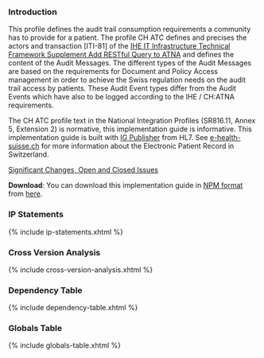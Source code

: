### Introduction
This profile defines the audit trail consumption requirements a community has to provide for a patient. The profile CH ATC defines and precises the actors and transaction [ITI-81] of the [IHE IT Infrastructure Technical Framework Supplement Add RESTful Query to ATNA](http://www.ihe.net/uploadedFiles/Documents/ITI/IHE_ITI_Suppl_RESTful-ATNA.pdf) and defines the content of the Audit Messages. The different types of the Audit Messages are based on the requirements for Document and Policy Access management in order to achieve the Swiss regulation needs on the audit trail access by patients. These Audit Event types differ from the Audit Events which have also to be logged according to the IHE / CH:ATNA requirements.

The CH ATC profile text in the National Integration Profiles (SR816.11, Annex 5, Extension 2) is normative, this implementation guide is informative. This implementation guide is built with [IG Publisher](https://confluence.hl7.org/display/FHIR/IG+Publisher+Documentation) from HL7. See [e-health-suisse.ch](https://www.e-health-suisse.ch/startseite.html) for more information about the Electronic Patient Record in Switzerland.

<div markdown="1" class="stu-note">

[Significant Changes, Open and Closed Issues](changelog.html)

</div>


**Download**: You can download this implementation guide in [NPM format](https://confluence.hl7.org/display/FHIR/NPM+Package+Specification) from [here](package.tgz).

### IP Statements

{% include ip-statements.xhtml %}

### Cross Version Analysis

{% include cross-version-analysis.xhtml %}

### Dependency Table

{% include dependency-table.xhtml %}

### Globals Table

{% include globals-table.xhtml %}